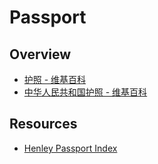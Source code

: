 # Passport

## Overview

- [护照 - 维基百科](https://zh.wikipedia.org/wiki/%E6%8A%A4%E7%85%A7)
- [中华人民共和国护照 - 维基百科](https://zh.wikipedia.org/wiki/%E4%B8%AD%E5%8D%8E%E4%BA%BA%E6%B0%91%E5%85%B1%E5%92%8C%E5%9B%BD%E6%8A%A4%E7%85%A7)

## Resources

- [Henley Passport Index](https://www.henleypassportindex.com/passport-index)
